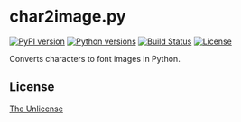 # char2image.py

[![PyPI version](https://badge.fury.io/py/char2image.svg)](https://badge.fury.io/py/char2image)
[![Python versions](https://img.shields.io/pypi/pyversions/char2image.svg)](setup.py)
[![Build Status](https://travis-ci.org/raviqqe/char2image.py.svg?branch=master)](https://travis-ci.org/raviqqe/char2image.py)
[![License](https://img.shields.io/badge/license-unlicense-lightgray.svg)](https://unlicense.org)

Converts characters to font images in Python.


## License

[The Unlicense](https://unlicense.org)
